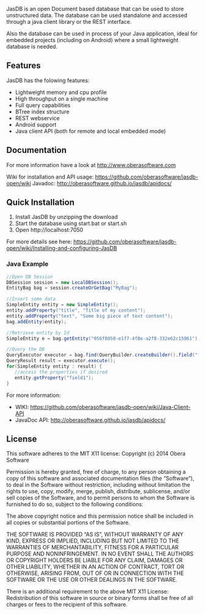 JasDB is an open Document based database that can be used to store
unstructured data. The database can be used standalone and accessed
through a java client library or the REST interface.

Also the database can be used in process of your Java application,
ideal for embedded projects (including on Android) where a small lightweight database is needed.

## Features
JasDB has the folowing features:
* Lightweight memory and cpu profile
* High throughput on a single machine
* Full query capabilities
* BTree index structure
* REST webservice
* Android support
* Java client API (both for remote and local embedded mode)

## Documentation
For more information have a look at http://www.oberasoftware.com

Wiki for installation and API usage: https://github.com/oberasoftware/jasdb-open/wiki
Javadoc: http://oberasoftware.github.io/jasdb/apidocs/

## Quick Installation
1. Install JasDB by unzipping the download
2. Start the database using start.bat or start.sh
3. Open http://localhost:7050

For more details see here: https://github.com/oberasoftware/jasdb-open/wiki/Installing-and-configuring-JasDB

### Java Example
```java
//Open DB Session
DBSession session = new LocalDBSession();
EntityBag bag = session.createOrGetBag("MyBag");

//Insert some data
SimpleEntity entity = new SimpleEntity();
entity.addProperty("title", "Title of my content");
entity.addProperty("text", "Some big piece of text content");
bag.addEntity(entity);

//Retrieve entity by Id
SimpleEntity e = bag.getEntity("056f8058-e1f7-4f8e-a2f8-332e62c15961");

//Query the DB
QueryExecutor executor = bag.find(QueryBuilder.createBuilder().field("field").value(queryKey));
QueryResult result = executor.execute();
for(SimpleEntity entity : result) {
   //access the properties if desired
   entity.getProperty("field1");
}
```

For more information:
* WIKI: https://github.com/oberasoftware/jasdb-open/wiki/Java-Client-API
* JavaDoc API: http://oberasoftware.github.io/jasdb/apidocs/

## License
This software adheres to the MIT X11 license:
Copyright (c) 2014 Obera Software

Permission is hereby granted, free of charge, to any person obtaining a copy of this software and associated documentation files (the “Software”), to deal in the Software without restriction, including without limitation the rights to use, copy, modify, merge, publish, distribute, sublicense, and/or sell copies of the Software, and to permit persons to whom the Software is furnished to do so, subject to the following conditions:

The above copyright notice and this permission notice shall be included in all copies or substantial portions of the Software.

THE SOFTWARE IS PROVIDED “AS IS”, WITHOUT WARRANTY OF ANY KIND, EXPRESS OR IMPLIED, INCLUDING BUT NOT LIMITED TO THE WARRANTIES OF MERCHANTABILITY, FITNESS FOR A PARTICULAR PURPOSE AND NONINFRINGEMENT. IN NO EVENT SHALL THE AUTHORS OR COPYRIGHT HOLDERS BE LIABLE FOR ANY CLAIM, DAMAGES OR OTHER LIABILITY, WHETHER IN AN ACTION OF CONTRACT, TORT OR OTHERWISE, ARISING FROM, OUT OF OR IN CONNECTION WITH THE SOFTWARE OR THE USE OR OTHER DEALINGS IN THE SOFTWARE.

There is an additional requirement to the above MIT X11 License:
Redistribution of this software in source or binary forms shall be free of all charges or fees to the recipient of this software.
